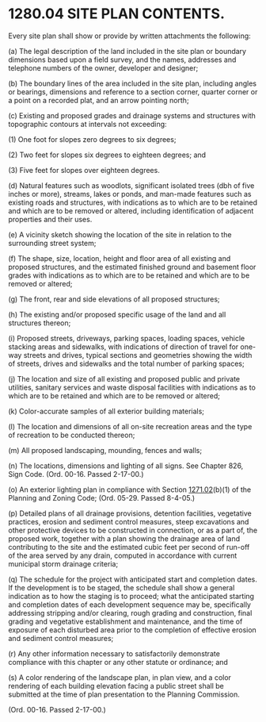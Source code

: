 1280.04 SITE PLAN CONTENTS.
===========================

Every site plan shall show or provide by written attachments the
following:

​(a) The legal description of the land included in the site plan or
boundary dimensions based upon a field survey, and the names, addresses
and telephone numbers of the owner, developer and designer;

​(b) The boundary lines of the area included in the site plan, including
angles or bearings, dimensions and reference to a section corner,
quarter corner or a point on a recorded plat, and an arrow pointing
north;

​(c) Existing and proposed grades and drainage systems and structures
with topographic contours at intervals not exceeding:

​(1) One foot for slopes zero degrees to six degrees;

​(2) Two feet for slopes six degrees to eighteen degrees; and

​(3) Five feet for slopes over eighteen degrees.

​(d) Natural features such as woodlots, significant isolated trees (dbh
of five inches or more), streams, lakes or ponds, and man-made features
such as existing roads and structures, with indications as to which are
to be retained and which are to be removed or altered, including
identification of adjacent properties and their uses.

​(e) A vicinity sketch showing the location of the site in relation to
the surrounding street system;

​(f) The shape, size, location, height and floor area of all existing
and proposed structures, and the estimated finished ground and basement
floor grades with indications as to which are to be retained and which
are to be removed or altered;

​(g) The front, rear and side elevations of all proposed structures;

​(h) The existing and/or proposed specific usage of the land and all
structures thereon;

​(i) Proposed streets, driveways, parking spaces, loading spaces,
vehicle stacking areas and sidewalks, with indications of direction of
travel for one-way streets and drives, typical sections and geometries
showing the width of streets, drives and sidewalks and the total number
of parking spaces;

​(j) The location and size of all existing and proposed public and
private utilities, sanitary services and waste disposal facilities with
indications as to which are to be retained and which are to be removed
or altered;

​(k) Color-accurate samples of all exterior building materials;

​(l) The location and dimensions of all on-site recreation areas and the
type of recreation to be conducted thereon;

​(m) All proposed landscaping, mounding, fences and walls;

​(n) The locations, dimensions and lighting of all signs. See Chapter
826, Sign Code. (Ord. 00-16. Passed 2-17-00.)

​(o) An exterior lighting plan in compliance with Section
[1271.02](524a02d4.html)(b)(1) of the Planning and Zoning Code; (Ord.
05-29. Passed 8-4-05.)

​(p) Detailed plans of all drainage provisions, detention facilities,
vegetative practices, erosion and sediment control measures, steep
excavations and other protective devices to be constructed in
connection, or as a part of, the proposed work, together with a plan
showing the drainage area of land contributing to the site and the
estimated cubic feet per second of run-off of the area served by any
drain, computed in accordance with current municipal storm drainage
criteria;

​(q) The schedule for the project with anticipated start and completion
dates. If the development is to be staged, the schedule shall show a
general indication as to how the staging is to proceed; what the
anticipated starting and completion dates of each development sequence
may be, specifically addressing stripping and/or clearing, rough grading
and construction, final grading and vegetative establishment and
maintenance, and the time of exposure of each disturbed area prior to
the completion of effective erosion and sediment control measures;

​(r) Any other information necessary to satisfactorily demonstrate
compliance with this chapter or any other statute or ordinance; and

​(s) A color rendering of the landscape plan, in plan view, and a color
rendering of each building elevation facing a public street shall be
submitted at the time of plan presentation to the Planning Commission.

(Ord. 00-16. Passed 2-17-00.)
